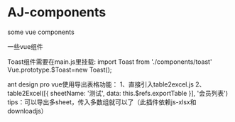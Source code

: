 # AJ-components
some vue components

一些vue组件


Toast组件需要在main.js里挂载:
import Toast from './components/toast'
Vue.prototype.$Toast=new Toast();

ant design pro vue使用导出表格功能：
1、直接引入table2excel.js
2、table2Excel([{ sheetName: '测试', data: this.$refs.exportTable }], '会员列表')
tips：可以导出多sheet，传入多数组就可以了（此插件依赖js-xlsx和downloadjs）
